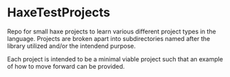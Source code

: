 # HaxeTestProjects
Repo for small haxe projects to learn various different project types in the language.
Projects are broken apart into subdirectories named after the library utilized and/or the intendend purpose.

Each project is intended to be a minimal viable project such that an example of how to move forward can be provided.
